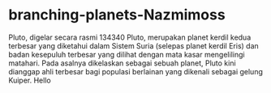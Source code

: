 # branching-planets-Nazmimoss
Pluto, digelar secara rasmi 134340 Pluto, merupakan planet kerdil kedua terbesar yang diketahui dalam Sistem Suria (selepas planet kerdil Eris) dan badan kesepuluh terbesar yang dilihat dengan mata kasar mengelilingi matahari. Pada asalnya dikelaskan sebagai sebuah planet, Pluto kini dianggap ahli terbesar bagi populasi berlainan yang dikenali sebagai gelung Kuiper.
Hello